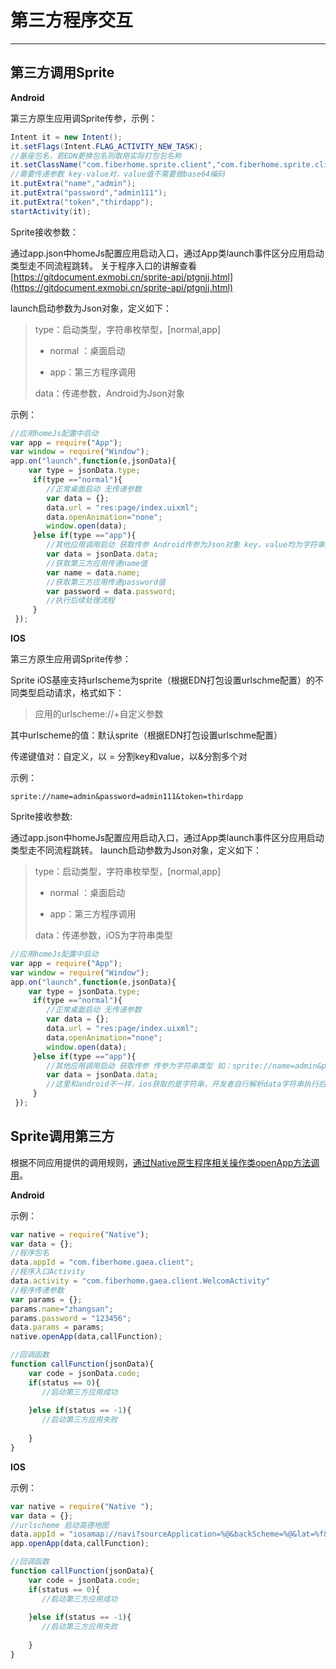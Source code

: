 #  第三方程序交互

----------  

<h2 id="cid_0">第三方调用Sprite</h2>  


**Android**

第三方原生应用调Sprite传参，示例：

```java
Intent it = new Intent();
it.setFlags(Intent.FLAG_ACTIVITY_NEW_TASK);
//基座包名，若EDN更换包名则取用实际打包包名称
it.setClassName("com.fiberhome.sprite.client","com.fiberhome.sprite.client.MainActivity");   
//需要传递参数 key-value对，value值不需要做base64编码
it.putExtra("name","admin");
it.putExtra("password","admin111");
it.putExtra("token","thirdapp");
startActivity(it);
```

Sprite接收参数：

通过app.json中homeJs配置应用启动入口，通过App类launch事件区分应用启动类型走不同流程跳转。
关于程序入口的讲解查看[https://gitdocument.exmobi.cn/sprite-api/ptgnjj.html](https://gitdocument.exmobi.cn/sprite-api/ptgnjj.html)

launch启动参数为Json对象，定义如下：

> type：启动类型，字符串枚举型，[normal,app]
> 
> - normal ：桌面启动
> 
> - app：第三方程序调用
> 
> data：传递参数，Android为Json对象

示例：

```javascript
//应用homeJs配置中启动
var app = require("App");
var window = require("Window");
app.on("launch",function(e,jsonData){
    var type = jsonData.type;
     if(type =="normal"){
        //正常桌面启动 无传递参数
        var data = {};
        data.url = "res:page/index.uixml";
        data.openAnimation="none";
        window.open(data);
     }else if(type =="app"){
        //其他应用调用启动 获取传参 Android传参为Json对象 key，value均为字符串类型
        var data = jsonData.data;
        //获取第三方应用传递name值
        var name = data.name;
        //获取第三方应用传递password值
        var password = data.password;
        //执行后续处理流程
     } 
 });
```

**IOS**  

第三方原生应用调Sprite传参：

 Sprite iOS基座支持urlscheme为sprite（根据EDN打包设置urlschme配置）的不同类型启动请求，格式如下：

> 应用的urlscheme://+自定义参数

其中urlscheme的值：默认sprite（根据EDN打包设置urlschme配置）

传递键值对：自定义，以 = 分割key和value，以&分割多个对

示例：

```
sprite://name=admin&password=admin111&token=thirdapp
```

Sprite接收参数:

通过app.json中homeJs配置应用启动入口，通过App类launch事件区分应用启动类型走不同流程跳转。
launch启动参数为Json对象，定义如下： 

> type：启动类型，字符串枚举型，[normal,app]
> 
> - normal ：桌面启动
> 
> - app：第三方程序调用
> 
> data：传递参数，iOS为字符串类型


```javascript
//应用homeJs配置中启动
var app = require("App");
var window = require("Window");
app.on("launch",function(e,jsonData){
    var type = jsonData.type;
     if(type =="normal"){
        //正常桌面启动 无传递参数
        var data = {};
        data.url = "res:page/index.uixml";
        data.openAnimation="none";
        window.open(data);
     }else if(type =="app"){
        //其他应用调用启动 获取传参 传参为字符串类型 如：sprite://name=admin&password=admin111&token=thirdapp
        var data = jsonData.data;
        //这里和android不一样，ios获取的是字符串，开发者自行解析data字符串执行后续处理流程
     } 
 });

```


<h2 id="cid_1">Sprite调用第三方</h2> 

根据不同应用提供的调用规则，[通过Native原生程序相关操作类openApp方法调用](https://gitdocument.exmobi.cn/sprite-api/native.html)。

**Android**  

示例：

```javascript
var native = require("Native");
var data = {};
//程序包名
data.appId = "com.fiberhome.gaea.client";
//程序入口Activity
data.activity = "com.fiberhome.gaea.client.WelcomActivity"
//程序传递参数
var params = {};
params.name="zhangsan";
params.password = "123456";
data.params = params;
native.openApp(data,callFunction);

//回调函数
function callFunction(jsonData){
    var code = jsonData.code;
    if(status == 0){
       //启动第三方应用成功
        
    }else if(status == -1){
       //启动第三方应用失败
       
    }
}

```

**IOS** 

示例：

```javascript
var native = require("Native ");
var data = {};
//urlscheme 启动高德地图 
data.appId = "iosamap://navi?sourceApplication=%@&backScheme=%@&lat=%f&lon=%f&dev=0&style=2";
app.openApp(data,callFunction);

//回调函数
function callFunction(jsonData){
    var code = jsonData.code;
    if(status == 0){
       //启动第三方应用成功
        
    }else if(status == -1){
       //启动第三方应用失败
       
    }
}
```

